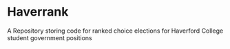 # Haverrank
A Repository storing code for ranked choice elections for Haverford College student government positions
